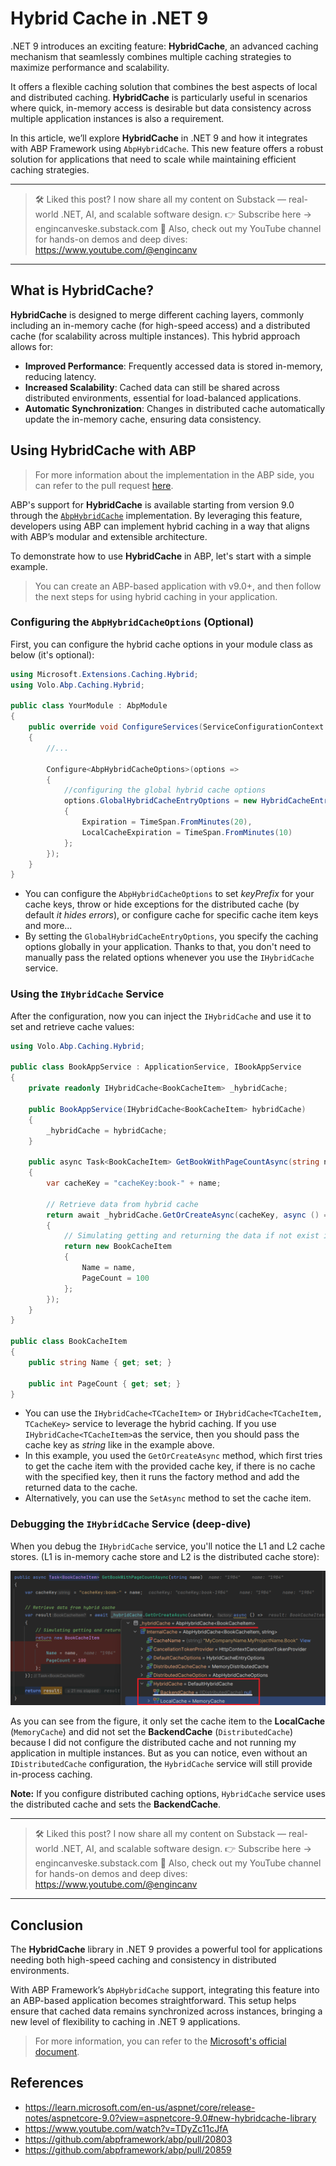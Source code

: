 # Hybrid Cache in .NET 9

.NET 9 introduces an exciting feature: **HybridCache**, an advanced caching mechanism that seamlessly combines multiple caching strategies to maximize performance and scalability. 

It offers a flexible caching solution that combines the best aspects of local and distributed caching. **HybridCache** is particularly useful in scenarios where quick, in-memory access is desirable but data consistency across multiple application instances is also a requirement.

In this article, we’ll explore **HybridCache** in .NET 9 and how it integrates with ABP Framework using `AbpHybridCache`. This new feature offers a robust solution for applications that need to scale while maintaining efficient caching strategies.

---
> 🛠 Liked this post? I now share all my content on Substack — real-world .NET, AI, and scalable software design.
> 👉 Subscribe here → engincanveske.substack.com
> 🎥 Also, check out my YouTube channel for hands-on demos and deep dives: https://www.youtube.com/@engincanv
---

## What is HybridCache?

**HybridCache** is designed to merge different caching layers, commonly including an in-memory cache (for high-speed access) and a distributed cache (for scalability across multiple instances). This hybrid approach allows for:

* **Improved Performance**: Frequently accessed data is stored in-memory, reducing latency.
* **Increased Scalability**: Cached data can still be shared across distributed environments, essential for load-balanced applications.
* **Automatic Synchronization**: Changes in distributed cache automatically update the in-memory cache, ensuring data consistency.

## Using HybridCache with ABP

> For more information about the implementation in the ABP side, you can refer to the pull request [here](https://github.com/abpframework/abp/pull/20859).

ABP's support for **HybridCache** is available starting from version 9.0 through the [`AbpHybridCache`](https://github.com/abpframework/abp/blob/dev/framework/src/Volo.Abp.Caching/Volo/Abp/Caching/Hybrid/AbpHybridCache.cs) implementation. By leveraging this feature, developers using ABP can implement hybrid caching in a way that aligns with ABP’s modular and extensible architecture.

To demonstrate how to use **HybridCache** in ABP, let's start with a simple example.

> You can create an ABP-based application with v9.0+, and then follow the next steps for using hybrid caching in your application.

### Configuring the `AbpHybridCacheOptions` (Optional)

First, you can configure the hybrid cache options in your module class as below (it's optional):

```csharp
using Microsoft.Extensions.Caching.Hybrid;
using Volo.Abp.Caching.Hybrid;

public class YourModule : AbpModule
{
    public override void ConfigureServices(ServiceConfigurationContext context)
    {
        //...

        Configure<AbpHybridCacheOptions>(options =>
        {
            //configuring the global hybrid cache options
            options.GlobalHybridCacheEntryOptions = new HybridCacheEntryOptions()
            {
                Expiration = TimeSpan.FromMinutes(20),
                LocalCacheExpiration = TimeSpan.FromMinutes(10)
            };
        });
    }
}
```

* You can configure the `AbpHybridCacheOptions` to set *keyPrefix* for your cache keys, throw or hide exceptions for the distributed cache (by default *it hides errors*), or configure cache for specific cache item keys and more...
* By setting the `GlobalHybridCacheEntryOptions`, you specify the caching options globally in your application. Thanks to that, you don't need to manually pass the related options whenever you use the `IHybridCache` service.

### Using the `IHybridCache` Service

After the configuration, now you can inject the `IHybridCache` and use it to set and retrieve cache values:

```csharp
using Volo.Abp.Caching.Hybrid;

public class BookAppService : ApplicationService, IBookAppService
{
    private readonly IHybridCache<BookCacheItem> _hybridCache;

    public BookAppService(IHybridCache<BookCacheItem> hybridCache)
    {
        _hybridCache = hybridCache;
    }

    public async Task<BookCacheItem> GetBookWithPageCountAsync(string name)
    {
        var cacheKey = "cacheKey:book-" + name;

        // Retrieve data from hybrid cache
        return await _hybridCache.GetOrCreateAsync(cacheKey, async () =>
        {
            // Simulating getting and returning the data if not exist in the cache
            return new BookCacheItem
            {
                Name = name,
                PageCount = 100
            };
        });
    }
}

public class BookCacheItem
{
    public string Name { get; set; }

    public int PageCount { get; set; }
}
```

* You can use the `IHybridCache<TCacheItem>` or `IHybridCache<TCacheItem, TCacheKey>` service to leverage the hybrid caching. If you use `IHybridCache<TCacheItem>`as the service, then you should pass the cache key as *string* like in the example above.
* In this example, you used the `GetOrCreateAsync` method, which first tries to get the cache item with the provided cache key, if there is no cache with the specified key, then it runs the factory method and add the returned data to the cache.
* Alternatively, you can use the `SetAsync` method to set the cache item.

### Debugging the `IHybridCache` Service (deep-dive)

When you debug the `IHybridCache` service, you'll notice the L1 and L2 cache stores. (L1 is in-memory cache store and L2 is the distributed cache store):

![](debug-hybrid-cache.png)

As you can see from the figure, it only set the cache item to the **LocalCache** (`MemoryCache`) and did not set the **BackendCache** (`DistributedCache`) because I did not configure the distributed cache and not running my application in multiple instances. But as you can notice, even without an `IDistributedCache` configuration, the `HybridCache` service will still provide in-process caching.

**Note:** If you configure distributed caching options, `HybridCache` service uses the distributed cache and sets the **BackendCache**.

---
> 🛠 Liked this post? I now share all my content on Substack — real-world .NET, AI, and scalable software design.
> 👉 Subscribe here → engincanveske.substack.com
> 🎥 Also, check out my YouTube channel for hands-on demos and deep dives: https://www.youtube.com/@engincanv
---

## Conclusion

The **HybridCache** library in .NET 9 provides a powerful tool for applications needing both high-speed caching and consistency in distributed environments. 

With ABP Framework’s `AbpHybridCache` support, integrating this feature into an ABP-based application becomes straightforward. This setup helps ensure that cached data remains synchronized across instances, bringing a new level of flexibility to caching in .NET 9 applications.

> For more information, you can refer to the [Microsoft's official document](https://learn.microsoft.com/en-us/aspnet/core/release-notes/aspnetcore-9.0?view=aspnetcore-9.0#new-hybridcache-library).

## References

- https://learn.microsoft.com/en-us/aspnet/core/release-notes/aspnetcore-9.0?view=aspnetcore-9.0#new-hybridcache-library
- https://www.youtube.com/watch?v=TDyZc11cJfA
- https://github.com/abpframework/abp/pull/20803
- https://github.com/abpframework/abp/pull/20859

